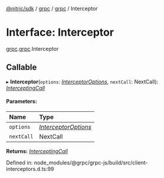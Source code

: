 [@nitric/sdk](../README.md) / [grpc](../modules/grpc.md) / [grpc](../modules/grpc.grpc-1.md) / Interceptor

# Interface: Interceptor

[grpc](../modules/grpc.md).[grpc](../modules/grpc.grpc-1.md).Interceptor

## Callable

▸ **Interceptor**(`options`: [*InterceptorOptions*](grpc.grpc-1.interceptoroptions.md), `nextCall`: NextCall): [*InterceptingCall*](../classes/grpc.grpc-1.interceptingcall.md)

#### Parameters:

Name | Type |
:------ | :------ |
`options` | [*InterceptorOptions*](grpc.grpc-1.interceptoroptions.md) |
`nextCall` | NextCall |

**Returns:** [*InterceptingCall*](../classes/grpc.grpc-1.interceptingcall.md)

Defined in: node_modules/@grpc/grpc-js/build/src/client-interceptors.d.ts:99
